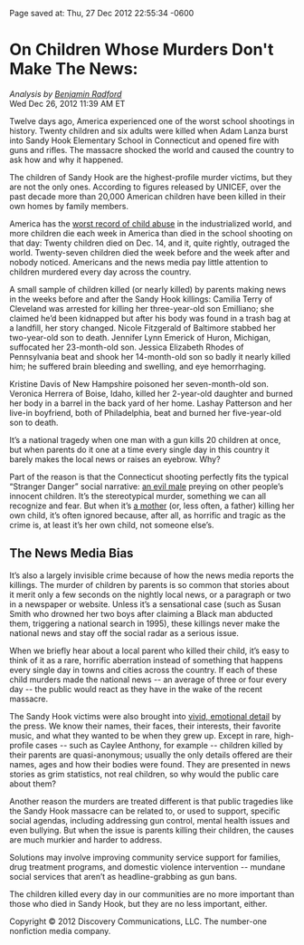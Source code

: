 <div id="wikitext">

<div style="display: none;">

Summary: Twenty children died in a school massacre on Dec. 14; 27
children were killed in the week after and no one noticed. Why? Tags:
Crime, Current Events, Death and Dying, Emotions, Psychology, Safety and
Prevention, Society Source:
<http://news.discovery.com/human/when-killing-children-doesnt-make-the-news-121226.html>
Parent: includeme:
Categories:[Articles](http://wiki.tamouse.org?n=Category.Articles)

</div>

Page saved at: Thu, 27 Dec 2012 22:55:34 -0600

<div class="vspace">

</div>

<div class="round lrindent quote">

<div class="vspace">

</div>

On Children Whose Murders Don't Make The News:
==============================================

*Analysis by [Benjamin
Radford](http://news.discovery.com:80/contributors/benjamin-radford/)*\
Wed Dec 26, 2012 11:39 AM ET

Twelve days ago, America experienced one of the worst school shootings
in history. Twenty children and six adults were killed when Adam Lanza
burst into Sandy Hook Elementary School in Connecticut and opened fire
with guns and rifles. The massacre shocked the world and caused the
country to ask how and why it happened.

The children of Sandy Hook are the highest-profile murder victims, but
they are not the only ones. According to figures released by UNICEF,
over the past decade more than 20,000 American children have been killed
in their own homes by family members.

America has the [worst record of child
abuse](http://news.discovery.com/human/us-worst-child-abuse-111023.html)
in the industrialized world, and more children die each week in America
than died in the school shooting on that day: Twenty children died on
Dec. 14, and it, quite rightly, outraged the world. Twenty-seven
children died the week before and the week after and nobody noticed.
Americans and the news media pay little attention to children murdered
every day across the country.

A small sample of children killed (or nearly killed) by parents making
news in the weeks before and after the Sandy Hook killings: Camilia
Terry of Cleveland was arrested for killing her three-year-old son
Emilliano; she claimed he’d been kidnapped but after his body was found
in a trash bag at a landfill, her story changed. Nicole Fitzgerald of
Baltimore stabbed her two-year-old son to death. Jennifer Lynn Emerick
of Huron, Michigan, suffocated her 23-month-old son. Jessica Elizabeth
Rhodes of Pennsylvania beat and shook her 14-month-old son so badly it
nearly killed him; he suffered brain bleeding and swelling, and eye
hemorrhaging.

Kristine Davis of New Hampshire poisoned her seven-month-old son.
Veronica Herrera of Boise, Idaho, killed her 2-year-old daughter and
burned her body in a barrel in the back yard of her home. Lashay
Patterson and her live-in boyfriend, both of Philadelphia, beat and
burned her five-year-old son to death.

It’s a national tragedy when one man with a gun kills 20 children at
once, but when parents do it one at a time every single day in this
country it barely makes the local news or raises an eyebrow. Why?

Part of the reason is that the Connecticut shooting perfectly fits the
typical “Stranger Danger” social narrative: [an evil
male](http://news.discovery.com/human/brief-why-are-mass-shooters-almost-always-men-121217.html)
preying on other people’s innocent children. It’s the stereotypical
murder, something we can all recognize and fear. But when it’s [a
mother](http://news.discovery.com/human/mother-killer-murder-child.html)
(or, less often, a father) killing her own child, it’s often ignored
because, after all, as horrific and tragic as the crime is, at least
it’s her own child, not someone else’s.

<div class="vspace">

</div>

The News Media Bias
-------------------

It’s also a largely invisible crime because of how the news media
reports the killings. The murder of children by parents is so common
that stories about it merit only a few seconds on the nightly local
news, or a paragraph or two in a newspaper or website. Unless it’s a
sensational case (such as Susan Smith who drowned her two boys after
claiming a Black man abducted them, triggering a national search in
1995), these killings never make the national news and stay off the
social radar as a serious issue.

When we briefly hear about a local parent who killed their child, it’s
easy to think of it as a rare, horrific aberration instead of something
that happens every single day in towns and cities across the country. If
each of these child murders made the national news -- an average of
three or four every day -- the public would react as they have in the
wake of the recent massacre.

The Sandy Hook victims were also brought into [vivid, emotional
detail](http://edition.cnn.com/interactive/2012/12/us/sandy-hook-victims/index.html)
by the press. We know their names, their faces, their interests, their
favorite music, and what they wanted to be when they grew up. Except in
rare, high-profile cases -- such as Caylee Anthony, for example --
children killed by their parents are quasi-anonymous; usually the only
details offered are their names, ages and how their bodies were found.
They are presented in news stories as grim statistics, not real
children, so why would the public care about them?

Another reason the murders are treated different is that public
tragedies like the Sandy Hook massacre can be related to, or used to
support, specific social agendas, including addressing gun control,
mental health issues and even bullying. But when the issue is parents
killing their children, the causes are much murkier and harder to
address.

Solutions may involve improving community service support for families,
drug treatment programs, and domestic violence intervention -- mundane
social services that aren’t as headline-grabbing as gun bans.

The children killed every day in our communities are no more important
than those who died in Sandy Hook, but they are no less important,
either.

Copyright © 2012 Discovery Communications, LLC. The number-one
nonfiction media company.

<div class="vspace">

</div>

</div>

<div class="vspace">

</div>

</div>
